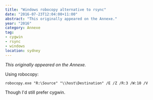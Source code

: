 ```yaml
---
title: "Windows robocopy alternative to rsync"
date: "2016-07-23T12:04:00+11:00"
abstract: "This originally appeared on the Annexe."
year: "2016"
category: Annexe
tag:
- cygwin
- rsync
- windows
location: sydney
---
```

*This originally appeared on the Annexe.*

Using robocopy:

    robocopy.exe "R:\Source" "\\host\Destination" /E /Z /R:3 /W:10 /V

Though I'd still prefer cygwin.

